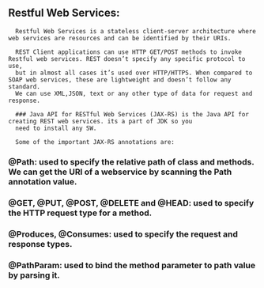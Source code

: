 
## Restful Web Services:

      Restful Web Services is a stateless client-server architecture where web services are resources and can be identified by their URIs.

      REST Client applications can use HTTP GET/POST methods to invoke Restful web services. REST doesn’t specify any specific protocol to use,
      but in almost all cases it’s used over HTTP/HTTPS. When compared to SOAP web services, these are lightweight and doesn’t follow any standard.
      We can use XML,JSON, text or any other type of data for request and response.
      
      ### Java API for RESTful Web Services (JAX-RS) is the Java API for creating REST web services. its a part of JDK so you
      need to install any SW.
      
      Some of the important JAX-RS annotations are:

### @Path: used to specify the relative path of class and methods. We can get the URI of a webservice by scanning the Path annotation value.
### @GET, @PUT, @POST, @DELETE and @HEAD: used to specify the HTTP request type for a method.
### @Produces, @Consumes: used to specify the request and response types.
### @PathParam: used to bind the method parameter to path value by parsing it.
